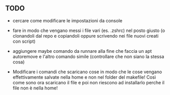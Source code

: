 ## TODO

+ cercare come modificare le impostazioni da console

+ fare in modo che vengano messi i file vari (es. .zshrc) nel posto giusto (o clonandoli dal repo e copiandoli oppure scrivendo nei file nuovi creati con script)

+ aggiungere maybe comando da runnare alla fine che faccia un apt autoremove e l'altro comando simile (controllare che non siano la stessa cosa) 

+ Modificare i comandi che scaricano cose in modo che le cose vengano effettivamente salvate nella home e non nel folder del makefile! Così come sono ora scaricano il file e poi non riescono ad installarlo perche il file non è nella home!
